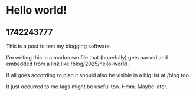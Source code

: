 # Hello world!

## 1742243777

This is a post to test my blogging software.

I'm writing this in a markdown file that (hopefully) gets parsed and embedded from a link like /blog/2025/hello-world.

If all goes according to plan it should also be visible in a big list at /blog too.

It just occurred to me tags might be useful too. Hmm. Maybe later.